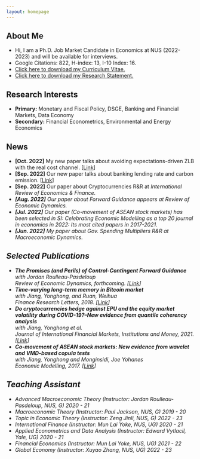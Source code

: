 ```yaml
---
layout: homepage
---
```


## About Me
- Hi, I am a Ph.D. Job Market Candidate in Economics at NUS (2022-2023) and will be available for interviews.
- Google Citations: 822, H-index: 13, I-10 Index: 16.
- <a href="/assets/pdfs/CV/CV_HeNie.pdf" target="_blank" class="btn btn-sm z-depth-0" role="button">Click here to download my Curriculum Vitae.</a>
- <a href="/assets/pdfs/CV/research_statements.pdf" target="_blank" class="btn btn-sm z-depth-0" role="button">Click here to download my Research Statement.</a>

## Research Interests

- **Primary:** Monetary and Fiscal Policy, DSGE, Banking and Financial Markets, Data Economy
- **Secondary:** Financial Econometrics, Environmental and Energy Economics


## News     
- **[Oct. 2022]** My new paper talks about avoiding expectations-driven ZLB with the real cost channel.
  [<a href="/assets/pdfs/papers/AELT.pdf" target="_blank" class="btn btn-sm z-depth-0" role="button">Link</a>]
- **[Sep. 2022]** Our new paper talks about banking lending rate and carbon emission.
  [<a href="/assets/pdfs/papers/SSRN-id4219603.pdf" target="_blank" class="btn btn-sm z-depth-0" role="button">Link</a>]
- **[Sep. 2022]** Our paper about Cryptocurrencies R&R at <i>International Review of Economics & Finance<i>.
- **[Aug. 2022]** Our paper about Forward Guidance appears at <i>Review of Economic Dynamics<i>.
- **[Jul. 2022]** Our paper (Co-movement of ASEAN stock markets) has been selected in SI: <i>Celebrating Economic Modelling as a top 20 journal in economics in 2022: Its most cited papers in 2017-2021<i>.
- **[Jun. 2022]** My paper about Gov. Spending Multipliers R&R at <i>Macroeconomic Dynamics<i>.


## Selected Publications

- **The Promises (and Perils) of Control-Contingent Forward Guidance**
  <br>
  with Jordan Roulleau-Pasdeloup
  <br>
  <i>
  Review of Economic Dynamics, forthcoming.
  <i>
  [<a href="https://doi.org/10.1016/j.red.2022.07.002" target="_blank" class="btn btn-sm z-depth-0" role="button">Link</a>] 
- **Time-varying long-term memory in Bitcoin market**
   <br>
   with Jiang, Yonghong, and Ruan, Weihua
    <br>
    <i>
    Finance Research Letters, 2018.
    <i>
   [<a href="https://doi.org/10.1016/j.frl.2017.12.009" target="_blank" class="btn btn-sm z-depth-0" role="button">Link</a>] 
- **Do cryptocurrencies hedge against EPU and the equity market volatility during COVID-19?–New evidence from quantile coherency analysis**
     <br>with Jiang, Yonghong et al.
      <br>
      <i>
    Journal of International Financial Markets, Institutions and Money, 2021.
    <i>
    [<a href="https://doi.org/10.1016/j.intfin.2021.101324" target="_blank" class="btn btn-sm z-depth-0" role="button">Link</a>]      
- **Co-movement of ASEAN stock markets: New evidence from wavelet and VMD-based copula tests**
     <br>with Jiang, Yonghong and Monginsidi, Joe Yohanes
      <br>
      <i>
    Economic Modelling, 2017.
    <i>
      [<a href="https://doi.org/10.1016/j.econmod.2017.04.012" target="_blank" class="btn btn-sm z-depth-0" role="button">Link</a>] 
    
      
## Teaching Assistant 
- Advanced Macroeconomic Theory (Instructor: Jordan Roulleau-Pasdeloup, NUS, G) 2020 - 21
- Macroeconomic Theory (Instructor: Paul Jackson, NUS, G) 2019 - 20
- Topic in Economic Theory (Instructor: Zeng Jinli, NUS, G) 2022 - 23
- International Finance (Instructor: Mun Lai Yoke, NUS, UG) 2020 - 21
- Applied Econometrics and Data Analysis (Instructor: Edward Vytlacil, Yale, UG) 2020 - 21
- Financial Economics (Instructor: Mun Lai Yoke, NUS, UG) 2021 - 22
- Global Economy (Instructor: Xuyao Zhang, NUS, UG) 2022 - 23

      

